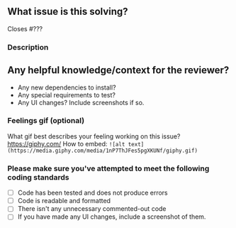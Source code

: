 ## What issue is this solving?

<!-- replace ??? with the issue number. This will ensure the related issue is automatically closed when the PR is merged. -->
Closes #???

### Description
<!-- Brief description of change -->

<!-- Add any additional expected behavior here if it is not described in the linked issue. -->

## Any helpful knowledge/context for the reviewer?

- Any new dependencies to install?
- Any special requirements to test?
- Any UI changes? Include screenshots if so.

### Feelings gif (optional)

What gif best describes your feeling working on this issue? https://giphy.com/
How to embed:
`![alt text](https://media.giphy.com/media/1nP7ThJFes5pgXKUNf/giphy.gif)`

### Please make sure you've attempted to meet the following coding standards

- [ ] Code has been tested and does not produce errors
- [ ] Code is readable and formatted
- [ ] There isn't any unnecessary commented-out code
- [ ] If you have made any UI changes, include a screenshot of them.
